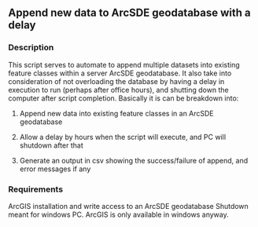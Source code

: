 ## Append new data to ArcSDE geodatabase with a delay

### Description
This script serves to automate to append multiple datasets into existing feature classes within a server ArcSDE geodatabase. It also take into consideration of not overloading the database by having a delay in execution to run (perhaps after office hours), and shutting down the computer after script completion. Basically it is can be breakdown into:

1) Append new data into existing feature classes in an ArcSDE geodatabase

2) Allow a delay by hours when the script will execute, and PC will shutdown after that

3) Generate an output in csv showing the success/failure of append, and error messages if any

### Requirements
ArcGIS installation and write access to an ArcSDE geodatabase
Shutdown meant for windows PC. ArcGIS is only available in windows anyway.
